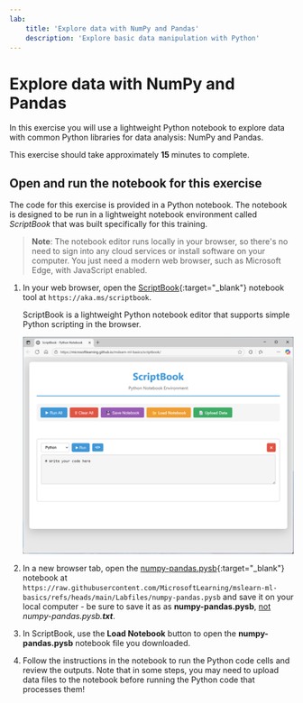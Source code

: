 ```yaml
---
lab:
    title: 'Explore data with NumPy and Pandas'
    description: 'Explore basic data manipulation with Python'
---
```



# Explore data with NumPy and Pandas

In this exercise you will use a lightweight Python notebook to explore data with common Python libraries for data analysis: NumPy and Pandas.

This exercise should take approximately **15** minutes to complete.

## Open and run the notebook for this exercise

The code for this exercise is provided in a Python notebook. The notebook is designed to be run in a lightweight notebook environment called *ScriptBook* that was built specifically for this training. 

> **Note**: The notebook editor runs locally in your browser, so there's no need to sign into any cloud services or install software on your computer. You just need a modern web browser, such as Microsoft Edge, with JavaScript enabled.

1. In your web browser, open the [ScriptBook](https://aka.ms/scriptbook){:target="_blank"} notebook tool at `https://aka.ms/scriptbook`.

    ScriptBook is a lightweight Python notebook editor that supports simple Python scripting in the browser.

    ![Screenshot of ScriptBook](./Media/script-book.png)

1. In a new browser tab, open the [numpy-pandas.pysb](https://raw.githubusercontent.com/MicrosoftLearning/mslearn-ml-basics/refs/heads/main/Labfiles/numpy-pandas.pysb){:target="_blank"} notebook at `https://raw.githubusercontent.com/MicrosoftLearning/mslearn-ml-basics/refs/heads/main/Labfiles/numpy-pandas.pysb` and save it on your local computer - be sure to save it as as **numpy-pandas.pysb**, <u>not</u> *numpy-pandas.pysb.**txt***.
1. In ScriptBook, use the **Load Notebook** button to open the **numpy-pandas.pysb** notebook file you downloaded.
1. Follow the instructions in the notebook to run the Python code cells and review the outputs. Note that in some steps, you may need to upload data files to the notebook before running the Python code that processes them!
